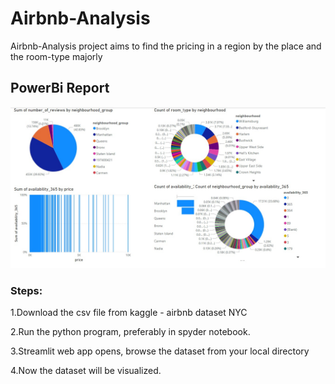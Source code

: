 # Airbnb-Analysis 

Airbnb-Analysis project aims to find the pricing in a region by the place and the room-type majorly

## PowerBi Report
![Screenshot 1](/POWER_BI_REPORT.jpg)

### Steps:

1.Download the csv file from kaggle - airbnb dataset NYC

2.Run the python program, preferably in spyder notebook.

3.Streamlit web app opens, browse the dataset from your local directory

4.Now the dataset will be visualized.

